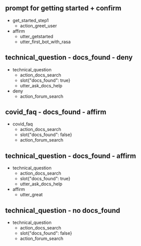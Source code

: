 ## prompt for getting started + confirm
* get_started_step1
    - action_greet_user
* affirm
    - utter_getstarted
    - utter_first_bot_with_rasa

## technical_question - docs_found - deny
* technical_question
    - action_docs_search
    - slot{"docs_found": true}
    - utter_ask_docs_help
* deny
    - action_forum_search

## covid_faq - docs_found - affirm
* covid_faq
    - action_docs_search
    - slot{"docs_found": false}
    - action_forum_search
    
## technical_question - docs_found - affirm
* technical_question
    - action_docs_search
    - slot{"docs_found": true}
    - utter_ask_docs_help
* affirm
    - utter_great

## technical_question - no docs_found
* technical_question
    - action_docs_search
    - slot{"docs_found": false}
    - action_forum_search